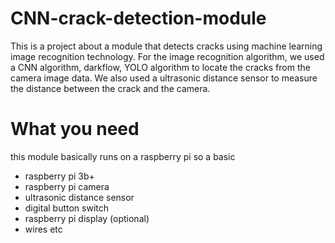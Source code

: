# CNN-crack-detection-module
This is a project about a module that detects cracks using machine learning image recognition technology. For the image recognition algorithm, we used a CNN algorithm, darkflow, YOLO algorithm to locate the cracks from the camera image data. We also used a ultrasonic distance sensor to measure the distance between the crack and the camera.

# What you need

this module basically runs on a raspberry pi so a basic
- raspberry pi 3b+
- raspberry pi camera
- ultrasonic distance sensor
- digital button switch
- raspberry pi display (optional)
- wires etc
